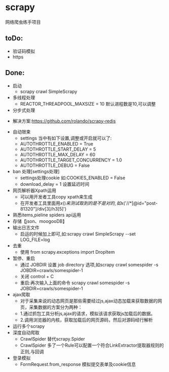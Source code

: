 # scrapy
网络爬虫练手项目

## toDo:

+ 验证码模拟
+ https


## Done:

+ 启动
    - scrapy crawl SimpleScrapy
+ 多线程处理
    - REACTOR_THREADPOOL_MAXSIZE = 10 默认进程数是10,可以调整
+ 分步式处理
 - 解决方案:https://github.com/rolando/scrapy-redis
+ 自动限束
    - settings 当中有如下设置,调整或开启就可以了:
    - AUTOTHROTTLE_ENABLED = True
    - AUTOTHROTTLE_START_DELAY = 5
    - AUTOTHROTTLE_MAX_DELAY = 60
    - AUTOTHROTTLE_TARGET_CONCURRENCY = 1.0
    - AUTOTHROTTLE_DEBUG = False
+ ban 处理[settings处理]
    - settings处理cookie  如:COOKIES_ENABLED = False
    - download_delay = 1 设置延迟时间
+ 网页解析器Xpath运用
    - 可以用开发者工具copy xpath来生成
    - 在开发者工具里面用$x()来测试取到的是不是对的,如$x('//*[@id="post-81320"]/div[3]/h3[5]')
+ 熟悉items,pieline spiders api运用
+ 存储【json、moogooDB】
+ 输出日志文件
    - 启运的时候加上即可,如:scrapy crawl SimpleScrapy --set LOG_FILE=log
+ 去重
    - 使用 from scrapy.exceptions import DropItem
+ 暂停、重启
    - 通过 JOBDIR 设置 job directory 选项,如scrapy crawl somespider -s JOBDIR=crawls/somespider-1
    - 关闭 control + C
    - 重启:再次输入上面的命令 scrapy crawl somespider -s JOBDIR=crawls/somespider-1
+ ajax爬取
    - 对于采集来说的动态网页是那些需要经过js,ajax动态加载来获取数据的网页，采集数据的方案分为两种：
    - 1.通过抓包工具分析js,ajax的请求，模拟该请求获取js加载后的数据。
    - 2.调用浏览器的内核，获取加载后的网页源码，然后对源码经行解析
+ 运行多个scrapy
+ 深度自动爬取
    - CrawlSpider 替代scrapy.Spider
    - CrawlSpider 多了一个Rule可以配置一个符合LinkExtractor提取器规则的正则,与回调
+ 登录模拟
    - FormRequest.from_response 模拟提交表单及cookie信息

